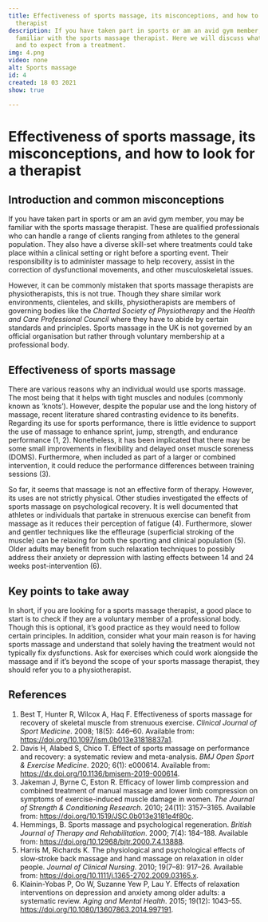 ```yaml
---
title: Effectiveness of sports massage, its misconceptions, and how to look for a
  therapist
description: If you have taken part in sports or am an avid gym member, you may be
  familiar with the sports massage therapist. Here we will discuss what to look for
  and to expect from a treatment.
img: 4.png
video: none
alt: Sports massage
id: 4
created: 18 03 2021
show: true

---
```

# **Effectiveness of sports massage, its misconceptions, and how to look for a therapist**

## **Introduction and common misconceptions**

If you have taken part in sports or am an avid gym member, you may be familiar with the sports massage therapist. These are qualified professionals who can handle a range of clients ranging from athletes to the general population. They also have a diverse skill-set where treatments could take place within a clinical setting or right before a sporting event. Their responsibility is to administer massage to help recovery, assist in the correction of dysfunctional movements, and other musculoskeletal issues.

However, it can be commonly mistaken that sports massage therapists are physiotherapists, this is not true. Though they share similar work environments, clienteles, and skills, physiotherapists are members of governing bodies like the _Charted Society of Physiotherapy_ and the _Health and Care Professional Council_ where they have to abide by certain standards and principles. Sports massage in the UK is not governed by an official organisation but rather through voluntary membership at a professional body.

## **Effectiveness of sports massage**

There are various reasons why an individual would use sports massage. The most being that it helps with tight muscles and nodules (commonly known as ‘knots’). However, despite the popular use and the long history of massage, recent literature shared contrasting evidence to its benefits. Regarding its use for sports performance, there is little evidence to support the use of massage to enhance sprint, jump, strength, and endurance performance (1, 2). Nonetheless, it has been implicated that there may be some small improvements in flexibility and delayed onset muscle soreness (DOMS). Furthermore, when included as part of a larger or combined intervention, it could reduce the performance differences between training sessions (3).

So far, it seems that massage is not an effective form of therapy. However, its uses are not strictly physical. Other studies investigated the effects of sports massage on psychological recovery. It is well documented that athletes or individuals that partake in strenuous exercise can benefit from massage as it reduces their perception of fatigue (4). Furthermore, slower and gentler techniques like the effleurage (superficial stroking of the muscle) can be relaxing for both the sporting and clinical population (5). Older adults may benefit from such relaxation techniques to possibly address their anxiety or depression with lasting effects between 14 and 24 weeks post-intervention (6).

## **Key points to take away**

In short, if you are looking for a sports massage therapist, a good place to start is to check if they are a voluntary member of a professional body. Though this is optional, it’s good practice as they would need to follow certain principles. In addition, consider what your main reason is for having sports massage and understand that solely having the treatment would not typically fix dysfunctions. Ask for exercises which could work alongside the massage and if it’s beyond the scope of your sports massage therapist, they should refer you to a physiotherapist.

## **References**

1. Best T, Hunter R, Wilcox A, Haq F. Effectiveness of sports massage for recovery of skeletal muscle from strenuous exercise. _Clinical Journal of Sport Medicine_. 2008; 18(5): 446–60. Available from: https://doi.org/10.1097/jsm.0b013e31818837a1.
2. Davis H, Alabed S, Chico T. Effect of sports massage on performance and recovery: a systematic review and meta-analysis. _BMJ Open Sport & Exercise Medicine_. 2020; 6(1): e000614. Available from: https://dx.doi.org/10.1136/bmjsem-2019-000614.
3. Jakeman J, Byrne C, Eston R. Efficacy of lower limb compression and combined treatment of manual massage and lower limb compression on symptoms of exercise-induced muscle damage in women. _The Journal of Strength & Conditioning Research_. 2010; 24(11): 3157–3165. Available from: https://doi.org/10.1519/JSC.0b013e3181e4f80c.
4. Hemmings, B. Sports massage and psychological regeneration. _British Journal of Therapy and Rehabilitation_. 2000; 7(4): 184–188. Available from: https://doi.org/10.12968/bjtr.2000.7.4.13888.
5. Harris M, Richards K. The physiological and psychological effects of slow‐stroke back massage and hand massage on relaxation in older people. _Journal of Clinical Nursing_. 2010; 19(7–8): 917–26. Available from: https://doi.org/10.1111/j.1365-2702.2009.03165.x.
6. Klainin-Yobas P, Oo W, Suzanne Yew P, Lau Y. Effects of relaxation interventions on depression and anxiety among older adults: a systematic review. _Aging and Mental Health_. 2015; 19(12): 1043–55. https://doi.org/10.1080/13607863.2014.997191.